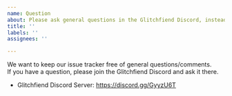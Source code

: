```yaml
---
name: Question
about: Please ask general questions in the Glitchfiend Discord, instead of opening new issues for them.
title: ''
labels: ''
assignees: ''

---
```


We want to keep our issue tracker free of general questions/comments.  
If you have a question, please join the Glitchfiend Discord and ask it there. 
- Glitchfiend Discord Server: https://discord.gg/GyyzU6T
